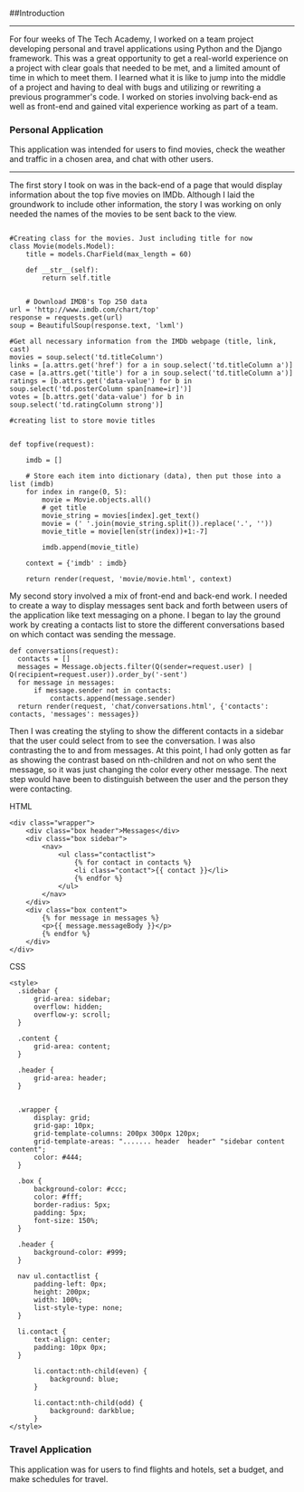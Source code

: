 ##Introduction
<hr />

<p>For four weeks of The Tech Academy, I worked on a team project developing personal and travel applications using Python and the Django framework. This was a great opportunity to get a real-world experience on a project with clear goals that needed to be met, and a limited amount of time in which to meet them. I learned what it is like to jump into the middle of a project and having to deal with bugs and utilizing or rewriting a previous programmer's code. I worked on stories involving back-end as well as front-end and gained vital experience working as part of a team.</p>


<h3>Personal Application</h3>
<p>This application was intended for users to find movies, check the weather and traffic in a chosen area, and chat with other users.</p>
<hr />
The first story I took on was in the back-end of a page that would display information about the top five movies on IMDb. Although I laid the groundwork to include other information, the story I was working on only needed the names of the movies to be sent back to the view.

```

#Creating class for the movies. Just including title for now
class Movie(models.Model):
	title = models.CharField(max_length = 60)

	def __str__(self):
		return self.title
    
    
    # Download IMDB's Top 250 data
url = 'http://www.imdb.com/chart/top'
response = requests.get(url)
soup = BeautifulSoup(response.text, 'lxml')

#Get all necessary information from the IMDb webpage (title, link, cast)
movies = soup.select('td.titleColumn')
links = [a.attrs.get('href') for a in soup.select('td.titleColumn a')]
case = [a.attrs.get('title') for a in soup.select('td.titleColumn a')]
ratings = [b.attrs.get('data-value') for b in soup.select('td.posterColumn span[name=ir]')]
votes = [b.attrs.get('data-value') for b in soup.select('td.ratingColumn strong')]

#creating list to store movie titles


def topfive(request):
	
	imdb = []

	# Store each item into dictionary (data), then put those into a list (imdb)
	for index in range(0, 5):
		movie = Movie.objects.all()
		# get title
		movie_string = movies[index].get_text()
		movie = (' '.join(movie_string.split()).replace('.', ''))
		movie_title = movie[len(str(index))+1:-7]
		
		imdb.append(movie_title)

	context = {'imdb' : imdb}
		
	return render(request, 'movie/movie.html', context)
  ```
  
  My second story involved a mix of front-end and back-end work. I needed to create a way to display messages sent back and forth between users of the application like text messaging on a phone. I began to lay the ground work by creating a contacts list to store the different conversations based on which contact was sending the message.
  
  ```
  def conversations(request):
	contacts = []
	messages = Message.objects.filter(Q(sender=request.user) | Q(recipient=request.user)).order_by('-sent')
	for message in messages:
		if message.sender not in contacts:
			contacts.append(message.sender)
	return render(request, 'chat/conversations.html', {'contacts': contacts, 'messages': messages})
  
  ```
  
  Then I was creating the styling to show the different contacts in a sidebar that the user could select from to see the conversation. I was also contrasting the to and from messages. At this point, I had only gotten as far as showing the contrast based on nth-children and not on who sent the message, so it was just changing the color every other message. The next step would have been to distinguish between the user and the person they were contacting.
  
  HTML
```
<div class="wrapper">
    <div class="box header">Messages</div>
    <div class="box sidebar">
        <nav>
            <ul class="contactlist">
                {% for contact in contacts %}
                <li class="contact">{{ contact }}</li>
                {% endfor %}
            </ul>
        </nav>
    </div>
    <div class="box content">
        {% for message in messages %}
        <p>{{ message.messageBody }}</p>
        {% endfor %}
    </div>
</div>
```
  
  CSS
  ```
  <style>
    .sidebar {
        grid-area: sidebar;
        overflow: hidden;
        overflow-y: scroll;
    }

    .content {
        grid-area: content;
    }

    .header {
        grid-area: header;
    }


    .wrapper {
        display: grid;
        grid-gap: 10px;
        grid-template-columns: 200px 300px 120px;
        grid-template-areas: "....... header  header" "sidebar content content";
        color: #444;
    }

    .box {
        background-color: #ccc;
        color: #fff;
        border-radius: 5px;
        padding: 5px;
        font-size: 150%;
    }

    .header {
        background-color: #999;
    }

    nav ul.contactlist {
        padding-left: 0px;
        height: 200px;
        width: 100%;
        list-style-type: none;
    }

    li.contact {
        text-align: center;
        padding: 10px 0px;
    }

        li.contact:nth-child(even) {
            background: blue;
        }

        li.contact:nth-child(odd) {
            background: darkblue;
        }
</style>
```


<h3>Travel Application</h3>
<p>This application was for users to find flights and hotels, set a budget, and make schedules for travel.</p>
<br />

